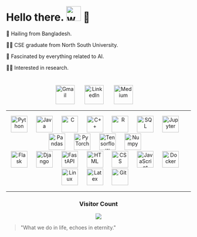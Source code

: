 #  Hello there. <img alt="wave" width="40px" src="https://media.tenor.com/SNL9_xhZl9oAAAAi/waving-hand-joypixels.gif" /> :eyes: <br> 

:house_with_garden: Hailing from Bangladesh.

:man_student: CSE graduate from North South University.

:brain: Fascinated by everything related to AI. 

:man_technologist: Interested in research. 

#

<p align="center">
  <a href="mailto:shafayet.rajit.101@gmail.com"><img width="52px" alt="Gmail" title="Gmail" src="https://www.svgrepo.com/show/349378/gmail.svg"/></a>
  &#8287;&#8287;&#8287;&#8287;&#8287;
  <a href="https://www.linkedin.com/in/shafayetrajit/"><img width="52px" alt="LinkedIn" title="LinkedIn" src="https://www.svgrepo.com/show/349436/linkedin.svg"/></a>
  &#8287;&#8287;&#8287;&#8287;&#8287;
  <a href="https://medium.com/@shafayet.rajit.101"><img width="52px" alt="Medium" title="Medium" src="https://www.svgrepo.com/show/349449/medium.svg"/></a>
  &#8287;&#8287;&#8287;&#8287;&#8287;
</p>

<hr>
<p align="center">
  <img title="Python" alt="Python" width="45" style="padding-right:20px;" src="https://cdn.jsdelivr.net/gh/devicons/devicon/icons/python/python-plain.svg" />
  <img title="Java" alt="Java" width="45" style="padding-right:20px;" src="https://cdn.jsdelivr.net/gh/devicons/devicon/icons/java/java-original.svg"/>
  <img title="C" alt="C" width="45" style="padding-right:20px;" src="https://cdn.jsdelivr.net/gh/devicons/devicon/icons/c/c-plain.svg" />
  <img title="C++" alt="C++" width="45" style="padding-right:20px;" src="https://cdn.jsdelivr.net/gh/devicons/devicon@latest/icons/cplusplus/cplusplus-plain.svg" />
  <img title="R" alt="R" width="45" style="padding-right:20px;" src="https://cdn.jsdelivr.net/gh/devicons/devicon/icons/r/r-original.svg" />

  <img title="SQL" alt="SQL" width="45" style="padding-right:20px;" src="https://cdn.jsdelivr.net/gh/devicons/devicon/icons/postgresql/postgresql-plain.svg" />

  <img title="Jupyter" alt="Jupyter" width="45" style="padding-right:20px;" src="https://cdn.jsdelivr.net/gh/devicons/devicon/icons/jupyter/jupyter-original.svg" />
  <img title="Pandas" alt="Pandas" width="45" style="padding-right:20px;" src="https://cdn.jsdelivr.net/gh/devicons/devicon/icons/pandas/pandas-original-wordmark.svg"  />
  <img title="PyTorch" alt="PyTorch" width="45" style="padding-right:20px;" src="https://cdn.jsdelivr.net/gh/devicons/devicon/icons/pytorch/pytorch-original.svg" />
  <img title="Tensorflow" alt="Tensorflow" width="45" style="padding-right:20px;" src="https://cdn.jsdelivr.net/gh/devicons/devicon/icons/tensorflow/tensorflow-original.svg" />
  <img title="Numpy" alt="Numpy" width="45" style="padding-right:20px;" src="https://cdn.jsdelivr.net/gh/devicons/devicon/icons/numpy/numpy-original.svg"  />
  
  <br>
  
  <img title="Flask" alt="Flask" width="45" style="padding-right:20px;" src="https://cdn.jsdelivr.net/gh/devicons/devicon/icons/flask/flask-original.svg" />
  <img title="Django" alt="Django" width="45" height ="45"  style="padding-right:20px;" src="https://cdn.worldvectorlogo.com/logos/django.svg" />
  <img title="FastAPI" alt="FastAPI" width="45" style="padding-right:20px;" src="https://cdn.jsdelivr.net/gh/devicons/devicon/icons/fastapi/fastapi-original.svg" />


  <img title="HTML" alt="HTML" width="45" style="padding-right:20px;" src="https://cdn.jsdelivr.net/gh/devicons/devicon/icons/html5/html5-plain.svg" />
  <img title="CSS" alt="CSS" width="45" style="padding-right:20px;" src="https://cdn.jsdelivr.net/gh/devicons/devicon/icons/css3/css3-plain.svg" />
  <img title="JavaScript" alt="JavaScript" width="45" style="padding-right:20px;" src="https://cdn.jsdelivr.net/gh/devicons/devicon/icons/javascript/javascript-plain.svg" />

  <img title="Docker" alt="Docker" width="45" style="padding-right:20px;" src="https://cdn.jsdelivr.net/gh/devicons/devicon/icons/docker/docker-plain.svg" />
  <img title="Linux" alt="Linux" width="45" style="padding-right:20px;" src="https://cdn.jsdelivr.net/gh/devicons/devicon/icons/linux/linux-original.svg" />
  <img title="Latex" alt="Latex" width="45" style="padding-right:20px;" src="https://www.svgrepo.com/show/377983/latex.svg" />

  <img title="Git" alt="Git" width="45" style="padding-right:20px;" src="https://cdn.jsdelivr.net/gh/devicons/devicon/icons/git/git-original.svg" />
</p>
<hr>

<h3 align="center">Visitor Count</h1>
<p align="center">
  <img src="https://profile-counter.glitch.me/ShafayetRajit/count.svg" />
</p>

> "What we do in life, echoes in eternity."

